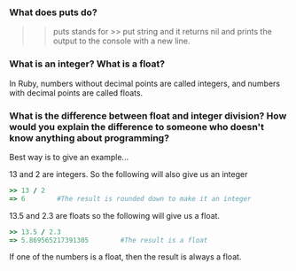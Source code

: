 ### What does puts do?

>> puts stands for >> put string and it returns nil and prints the output to the console with a new line.

### What is an integer? What is a float?

In Ruby, numbers without decimal points are called integers, and numbers with decimal points are called floats.

### What is the difference between float and integer division? How would you explain the difference to someone who doesn't know anything about programming?

Best way is to give an example...

13 and 2 are integers. So the following will also give us an integer

```ruby
>> 13 / 2
=> 6		#The result is rounded down to make it an integer
```

13.5 and 2.3 are floats so the following will give us a float.

```ruby
>> 13.5 / 2.3
=> 5.869565217391305		#The result is a float
```

If one of the numbers is a float, then the result is always a float.
